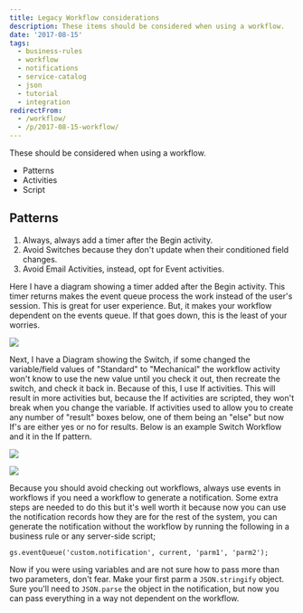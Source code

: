 ```yaml
---
title: Legacy Workflow considerations
description: These items should be considered when using a workflow.
date: '2017-08-15'
tags:
  - business-rules
  - workflow
  - notifications
  - service-catalog
  - json
  - tutorial
  - integration
redirectFrom:
  - /workflow/
  - /p/2017-08-15-workflow/
---
```


These should be considered when using a workflow.

* Patterns
* Activities
* Script

## Patterns

1. Always, always add a timer after the Begin activity.
2. Avoid Switches because they don't update when their conditioned field changes.
3. Avoid Email Activities, instead, opt for Event activities.

Here I have a diagram showing a timer added after the Begin activity. This timer returns makes the event queue process the work instead of the user's session.  This is great for user experience. But, it makes your workflow dependent on the events queue. If that goes down, this is the least of your worries.

![](/assets/images/workflow-1.png)

Next, I have a Diagram showing the Switch, if some changed the variable/field values of "Standard" to "Mechanical" the workflow activity won't know to use the new value until you check it out, then recreate the switch, and check it back in. Because of this, I use If activities. This will result in more activities but, because the If activities are scripted, they won't break when you change the variable. If activities used to allow you to create any number of "result" boxes below, one of them being an "else" but now If's are either yes or no for results. Below is an example Switch Workflow and it in the If pattern.

![](/assets/images/workflow-2.png)

![](/assets/images/workflow-3.png)

Because you should avoid checking out workflows, always use events in workflows if you need a workflow to generate a notification. Some extra steps are needed to do this but it's well worth it because now you can use the notification records how they are for the rest of the system, you can generate the notification without the workflow by running the following in a business rule or any server-side script;

`gs.eventQueue('custom.notification', current, 'parm1', 'parm2');`

Now if you were using variables and are not sure how to pass more than two parameters, don't fear. Make your first parm a `JSON.stringify` object. Sure you'll need to `JSON.parse` the object in the notification, but now you can pass everything in a way not dependent on the workflow.
